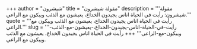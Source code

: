 +++
author = "شيشرون"
title = "مقولة شيشرون"
description = '''مقولة شيشرون: رأيت في الحياة اناس يجيدون الخداع، يعيشون مع الذئب ويبكون مع الراعي.'''
quote = '''رأيت في الحياة اناس يجيدون الخداع، يعيشون مع الذئب ويبكون مع الراعي.'''
slug = '''رأيت-في-الحياة-اناس-يجيدون-الخداع،-يعيشون-مع-الذئب-ويبكون-مع-الراعي'''
+++
رأيت في الحياة اناس يجيدون الخداع، يعيشون مع الذئب ويبكون مع الراعي.
